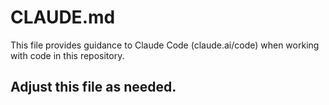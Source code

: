 # CLAUDE.md

This file provides guidance to Claude Code (claude.ai/code) when working with code in this repository.

## Adjust this file as needed.